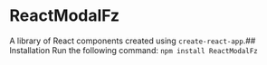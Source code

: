 # ReactModalFz

A library of React components created using `create-react-app`.## Installation
Run the following command:
`npm install ReactModalFz`
